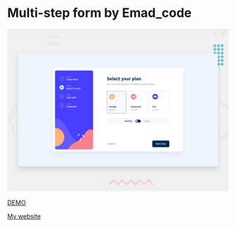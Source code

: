 # Multi-step form by Emad_code


![Preview](./src/design/desktop-preview.jpg)


[DEMO](https://emadbakry.github.io/multi-step-form/)


[My website](https://emadcode.com/)